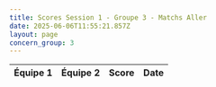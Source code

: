 ```yaml
---
title: Scores Session 1 - Groupe 3 - Matchs Aller
date: 2025-06-06T11:55:21.857Z
layout: page
concern_group: 3
---
```




| Équipe 1 | Équipe 2 | Score | Date |
|----------|----------|-------|------|

